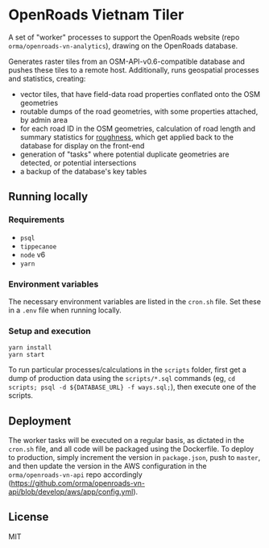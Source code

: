 # OpenRoads Vietnam Tiler

A set of "worker" processes to support the OpenRoads website (repo `orma/openroads-vn-analytics`), drawing on the OpenRoads database.

Generates raster tiles from an OSM-API-v0.6-compatible database and pushes these tiles to a remote host. Additionally, runs geospatial processes and statistics, creating:

- vector tiles, that have field-data road properties conflated onto the OSM geometries
- routable dumps of the road geometries, with some properties attached, by admin area
- for each road ID in the OSM geometries, calculation of road length and summary statistics for [roughness](https://en.wikipedia.org/wiki/International_Roughness_Index), which get applied back to the database for display on the front-end
- generation of "tasks" where potential duplicate geometries are detected, or potential intersections
- a backup of the database's key tables

## Running locally

### Requirements

- `psql`
- `tippecanoe`
- `node` v6
- `yarn`

### Environment variables

The necessary environment variables are listed in the `cron.sh` file. Set these in a `.env` file when running locally.

### Setup and execution

```
yarn install
yarn start
```

To run particular processes/calculations in the `scripts` folder, first get a dump of production data using the `scripts/*.sql` commands (eg, `cd scripts; psql -d ${DATABASE_URL} -f ways.sql;`), then execute one of the scripts.

## Deployment

The worker tasks will be executed on a regular basis, as dictated in the `cron.sh` file, and all code will be packaged using the Dockerfile. To deploy to production, simply increment the version in `package.json`, push to `master`, and then update the version in the AWS configuration in the `orma/openroads-vn-api` repo accordingly (https://github.com/orma/openroads-vn-api/blob/develop/aws/app/config.yml).

## License

MIT
